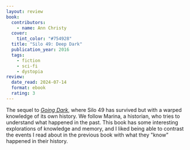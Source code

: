 ```yaml
---
layout: review
book:
  contributors:
    - name: Ann Christy
  cover:
    tint_color: "#754928"
  title: "Silo 49: Deep Dark"
  publication_year: 2016
  tags:
    - fiction
    - sci-fi
    - dystopia
review:
  date_read: 2024-07-14
  format: ebook
  rating: 3
---
```

The sequel to [*Going Dark*](/2024/silo-49-going-dark/), where Silo 49 has survived but with a warped knowledge of its own history.
We follow Marina, a historian, who tries to understand what happened in the past.
This book has some interesting explorations of knowledge and memory, and I liked being able to contrast the events I read about in the previous book with what they "know" happened in their history.
